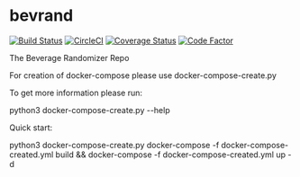 # bevrand
[![Build Status](https://travis-ci.org/bevrand/bevrand.svg?branch=master)](https://travis-ci.org/bevrand/bevrand)
[![CircleCI](https://circleci.com/gh/bevrand/bevrand.svg?style=svg)](https://circleci.com/gh/bevrand/bevrand)
[![Coverage Status](https://coveralls.io/repos/github/bevrand/bevrand/badge.svg?branch=master)](https://coveralls.io/github/bevrand/bevrand?branch=master)
[![Code Factor](https://www.codefactor.io/repository/github/bevrand/bevrand/badge?style=plastic)](https://www.codefactor.io/repository/github/bevrand/bevrand/badge?style=plastic)

The Beverage Randomizer Repo

For creation of docker-compose please use docker-compose-create.py

To get more information please run:

python3 docker-compose-create.py --help

Quick start:

python3 docker-compose-create.py
docker-compose -f docker-compose-created.yml build && docker-compose -f docker-compose-created.yml up -d 
